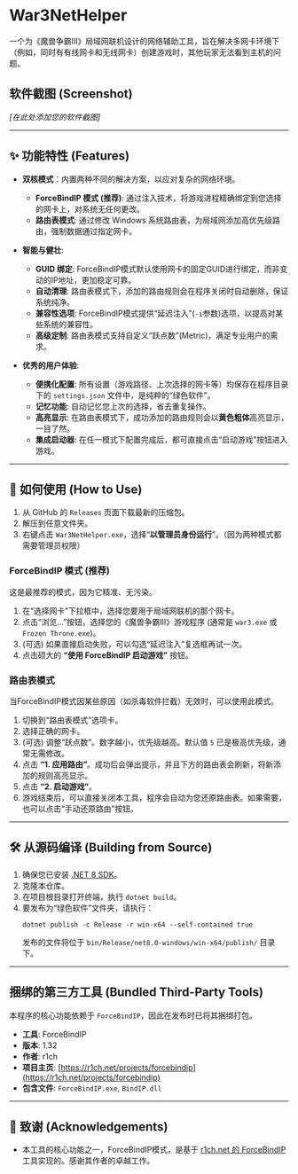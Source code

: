 # War3NetHelper

一个为《魔兽争霸III》局域网联机设计的网络辅助工具，旨在解决多网卡环境下（例如，同时有有线网卡和无线网卡）创建游戏时，其他玩家无法看到主机的问题。

## 软件截图 (Screenshot)

*[在此处添加您的软件截图]*

---

## ✨ 功能特性 (Features)

- **双核模式**：内置两种不同的解决方案，以应对复杂的网络环境。
  - **ForceBindIP 模式 (推荐)**: 通过注入技术，将游戏进程精确绑定到您选择的网卡上，对系统无任何更改。
  - **路由表模式**: 通过修改 Windows 系统路由表，为局域网添加高优先级路由，强制数据通过指定网卡。

- **智能与健壮**:
  - **GUID 绑定**: ForceBindIP模式默认使用网卡的固定GUID进行绑定，而非变动的IP地址，更加稳定可靠。
  - **自动清理**: 路由表模式下，添加的路由规则会在程序关闭时自动删除，保证系统纯净。
  - **兼容性选项**: ForceBindIP模式提供“延迟注入”(`-i`参数)选项，以提高对某些系统的兼容性。
  - **高级定制**: 路由表模式支持自定义“跃点数”(Metric)，满足专业用户的需求。

- **优秀的用户体验**:
  - **便携化配置**: 所有设置（游戏路径、上次选择的网卡等）均保存在程序目录下的 `settings.json` 文件中，是纯粹的“绿色软件”。
  - **记忆功能**: 自动记忆您上次的选择，省去重复操作。
  - **高亮显示**: 在路由表模式下，成功添加的路由规则会以**黄色粗体**高亮显示，一目了然。
  - **集成启动器**: 在任一模式下配置完成后，都可直接点击“启动游戏”按钮进入游戏。

---

## 🚀 如何使用 (How to Use)

1.  从 GitHub 的 `Releases` 页面下载最新的压缩包。
2.  解压到任意文件夹。
3.  右键点击 `War3NetHelper.exe`，选择“**以管理员身份运行**”。（因为两种模式都需要管理员权限）

### ForceBindIP 模式 (推荐)

这是最推荐的模式，因为它精准、无污染。

1.  在“选择网卡”下拉框中，选择您要用于局域网联机的那个网卡。
2.  点击“浏览...”按钮，选择您的《魔兽争霸III》游戏程序 (通常是 `war3.exe` 或 `Frozen Throne.exe`)。
3.  (可选) 如果直接启动失败，可以勾选“延迟注入”复选框再试一次。
4.  点击硕大的 **“使用 ForceBindIP 启动游戏”** 按钮。

### 路由表模式

当ForceBindIP模式因某些原因（如杀毒软件拦截）无效时，可以使用此模式。

1.  切换到“路由表模式”选项卡。
2.  选择正确的网卡。
3.  (可选) 调整“跃点数”。数字越小，优先级越高。默认值 `5` 已是极高优先级，通常无需修改。
4.  点击 **“1. 应用路由”**。成功后会弹出提示，并且下方的路由表会刷新，将新添加的规则高亮显示。
5.  点击 **“2. 启动游戏”**。
6.  游戏结束后，可以直接关闭本工具，程序会自动为您还原路由表。如果需要，也可以点击“手动还原路由”按钮。

---

## 🛠️ 从源码编译 (Building from Source)

1.  确保您已安装 [.NET 8 SDK](https://dotnet.microsoft.com/download/dotnet/8.0)。
2.  克隆本仓库。
3.  在项目根目录打开终端，执行 `dotnet build`。
4.  要发布为“绿色软件”文件夹，请执行：
    ```shell
    dotnet publish -c Release -r win-x64 --self-contained true
    ```
    发布的文件将位于 `bin/Release/net8.0-windows/win-x64/publish/` 目录下。

---

## 捆绑的第三方工具 (Bundled Third-Party Tools)

本程序的核心功能依赖于 `ForceBindIP`，因此在发布时已将其捆绑打包。

- **工具**: ForceBindIP
- **版本**: 1.32
- **作者**: r1ch
- **项目主页**: [https://r1ch.net/projects/forcebindip](https://r1ch.net/projects/forcebindip)
- **包含文件**: `ForceBindIP.exe`, `BindIP.dll`

---

## 🙏 致谢 (Acknowledgements)

- 本工具的核心功能之一，ForceBindIP模式，是基于 [r1ch.net 的 ForceBindIP](https://r1ch.net/projects/forcebindip) 工具实现的。感谢其作者的卓越工作。
